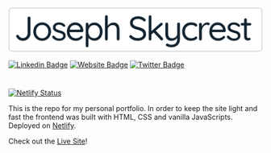 <p align="left">
	<img src="./assets/header-light.svg" width="800" alt="joseph skycrest header">
</p>

[![Linkedin Badge](https://img.shields.io/badge/-LinkedIn-0e76a8?style=flat-square&logo=Linkedin&logoColor=white)](https://www.linkedin.com/in/ryanjneil/)
[![Website Badge](https://img.shields.io/badge/Website-3b5998?style=flat-square&logo=google-chrome&logoColor=white)](https://www.josephskycrest.com/)
[![Twitter Badge](https://img.shields.io/badge/-Twitter-00acee?style=flat-square&logo=Twitter&logoColor=white)](https://twitter.com/home?lang=en)

<h1></h1>

[![Netlify Status](https://api.netlify.com/api/v1/badges/f7dcf921-ae31-4dbf-9594-b721bdec6fb3/deploy-status)](https://app.netlify.com/sites/josephskycrest/deploys)

This is the repo for my personal portfolio. In order to keep the site light and fast the frontend was built with HTML, CSS and vanilla JavaScripts. Deployed on [Netlify](https://www.netlify.com/).

Check out the [Live Site](https://www.josephskycrest.com/)!
